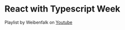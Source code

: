 # React with Typescript Week

Playlist by Weibenfalk on [Youtube](https://www.youtube.com/playlist?list=PL0jpcQ5lO0nFRb4ecmZWr6wiW9zQ0Rv2j)

